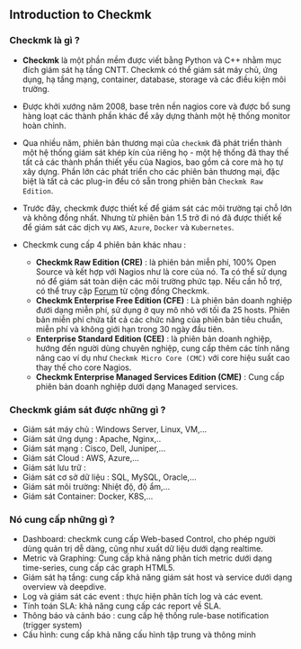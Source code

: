 ## Introduction to Checkmk

### Checkmk là gì ?

- **Checkmk** là một phần mềm được viết bằng Python và C++ nhằm mục đích giám sát hạ tầng CNTT. Checkmk có thể giám sát máy chủ, ứng dụng, hạ tầng mạng, container, database, storage và các điều kiện môi trường.
- Được khởi xướng năm 2008, base trên nền nagios core và được bổ sung hàng loạt các thành phần khác để xây dựng thành một hệ thống monitor hoàn chỉnh.
- Qua nhiều năm, phiên bản thương mại của `checkmk` đã phát triển thành một hệ thống giám sát khép kín của riêng họ - một hệ thống đã thay thế tất cả các thành phần thiết yếu của Nagios, bao gồm cả core mà họ tự xây dựng. Phần lớn các phát triển cho các phiên bản thương mại, đặc biệt là tất cả các plug-in đều có sẵn trong phiên bản `Checkmk Raw Edition`.
- Trước đây, checkmk được thiết kế để giám sát các môi trường tại chỗ lớn và không đồng nhất. Nhưng từ phiên bản 1.5 trở đi nó đã được thiết kế để giám sát các dịch vụ `AWS`, `Azure`, `Docker` và `Kubernetes`.
- Checkmk cung cấp 4 phiên bản khác nhau :

    - **Checkmk Raw Edition (CRE)** : là phiên bản miễn phí, 100% Open Source và kết hợp với Nagios như là core của nó. Ta có thể sử dụng nó để giám sát toàn diện các môi trường phức tạp. Nếu cần hỗ trợ, có thể truy cập [Forum](forum.checkmk.com) từ cộng đồng Checkmk.
    - **Checkmk Enterprise Free Edition (CFE)** : Là phiên bản doanh nghiệp đưới dạng miễn phí, sử dụng ở quy mô nhỏ với tối đa 25 hosts. Phiên bản miễn phí chứa tất cả các chức năng của phiên bản tiêu chuẩn, miễn phí và không giới hạn trong 30 ngày đầu tiên.
    - **Enterprise Standard Edition (CEE)** : là phiên bản doanh nghiệp, hướng đến người dùng chuyên nghiệp, cung cấp thêm các tính năng nâng cao ví dụ như `Checkmk Micro Core (CMC)` với core hiệu suất cao thay thế cho core Nagios. 
    - **Checkmk Enterprise Managed Services Edition (CME)** : Cung cấp phiên bản doanh nghiệp dưới dạng Managed services.

### Checkmk giám sát được những gì ?

- Giám sát máy chủ : Windows Server, Linux, VM,...
- Giám sát ứng dụng : Apache, Nginx,..
- Giám sát mạng : Cisco, Dell, Juniper,...
- Giám sát Cloud : AWS, Azure,...
- Giám sát lưu trữ : 
- Giám sát cơ sở dữ liệu : SQL, MySQL, Oracle,...
- Giám sát môi trường: Nhiệt độ, độ ẩm,...
- Giám sát Container: Docker, K8S,...

### Nó cung cấp những gì ?

- Dashboard: checkmk cung cấp Web-based Control, cho phép người dùng quản trị dễ dàng, cũng như xuất dữ liệu dưới dạng realtime.
- Metric và Graphing: Cung cấp khả năng phân tích metric dưới dạng time-series, cung cấp các graph HTML5.
- Giám sát hạ tầng: cung cấp khả năng giám sát host và service dưới dạng overview và deepdive.
- Log và giám sát các event : thực hiện phân tích log và các event.
- Tính toán SLA: khả năng cung cấp các report về SLA.
- Thông báo và cảnh báo : cung cấp hệ thống rule-base notification (trigger system)
- Cấu hình: cung cấp khả năng cấu hình tập trung và thông minh